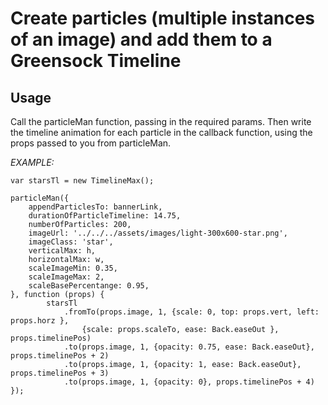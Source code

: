 # Create particles (multiple instances of an image) and add them to a Greensock Timeline
## Usage
Call the particleMan function, passing in the required params. Then write the timeline animation for each particle in the callback function, using the props passed to you from particleMan.

*EXAMPLE:* 
```
var starsTl = new TimelineMax();
	
particleMan({
	appendParticlesTo: bannerLink,
	durationOfParticleTimeline: 14.75,
	numberOfParticles: 200,
	imageUrl: '../../../assets/images/light-300x600-star.png',
	imageClass: 'star',
	verticalMax: h,
	horizontalMax: w,
	scaleImageMin: 0.35,
	scaleImageMax: 2,
	scaleBasePercentange: 0.95,
}, function (props) {
		starsTl
			.fromTo(props.image, 1, {scale: 0, top: props.vert, left: props.horz }, 
				{scale: props.scaleTo, ease: Back.easeOut }, props.timelinePos)
			.to(props.image, 1, {opacity: 0.75, ease: Back.easeOut}, props.timelinePos + 2)
			.to(props.image, 1, {opacity: 1, ease: Back.easeOut}, props.timelinePos + 3)
			.to(props.image, 1, {opacity: 0}, props.timelinePos + 4)
});
```